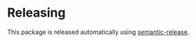 # Releasing

This package is released automatically using
[semantic-release](https://github.com/semantic-release/semantic-release).
